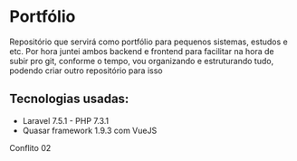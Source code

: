 # Portfólio

Repositório que servirá como portfólio para pequenos sistemas, estudos e etc.
Por hora juntei ambos backend e frontend para facilitar na hora de subir pro git, conforme o tempo, vou organizando e estruturando tudo, podendo criar outro repositório para isso

## Tecnologias usadas:

* Laravel 7.5.1 - PHP 7.3.1
* Quasar framework 1.9.3 com VueJS

Conflito 02

